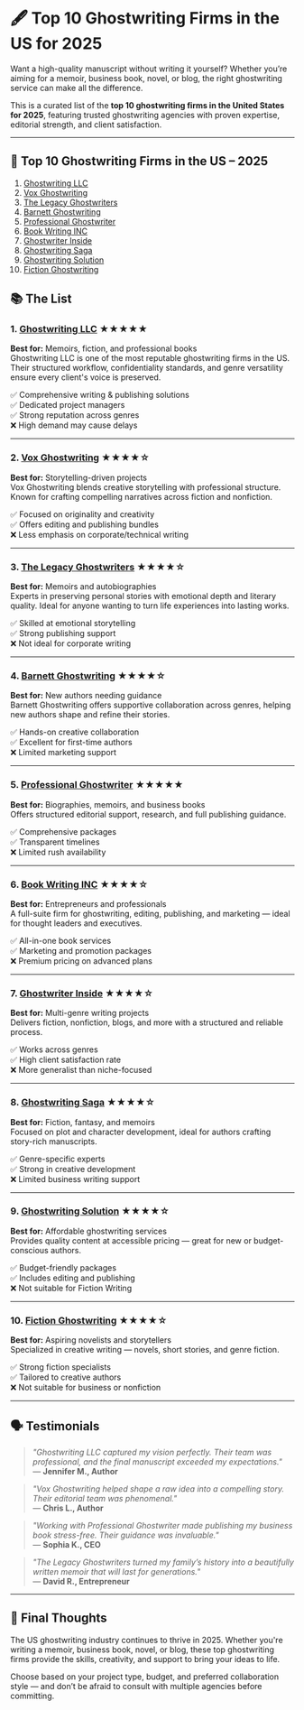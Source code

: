 # 🖋️ Top 10 Ghostwriting Firms in the US for 2025

Want a high-quality manuscript without writing it yourself? Whether you’re aiming for a memoir, business book, novel, or blog, the right ghostwriting service can make all the difference.

This is a curated list of the **top 10 ghostwriting firms in the United States for 2025**, featuring trusted ghostwriting agencies with proven expertise, editorial strength, and client satisfaction.

---
## 📖 Top 10 Ghostwriting Firms in the US – 2025

1. [Ghostwriting LLC](#1-ghostwriting-llc-)
2. [Vox Ghostwriting](#2-vox-ghostwriting-)
3. [The Legacy Ghostwriters](#3-the-legacy-ghostwriters-)
4. [Barnett Ghostwriting](#4-barnett-ghostwriting-)
5. [Professional Ghostwriter](#5-professional-ghostwriter-)
6. [Book Writing INC](#6-book-writing-inc-)
7. [Ghostwriter Inside](#7-ghostwriter-inside-)
8. [Ghostwriting Saga](#8-ghostwriting-saga-)
9. [Ghostwriting Solution](#9-ghostwriting-solution-)
10. [Fiction Ghostwriting](#10-fiction-ghostwriting-)

## 📚 The List

### 1. [Ghostwriting LLC](https://www.ghostwritingllc.com) ★★★★★  
**Best for:** Memoirs, fiction, and professional books  
Ghostwriting LLC is one of the most reputable ghostwriting firms in the US. Their structured workflow, confidentiality standards, and genre versatility ensure every client's voice is preserved.  

✅ Comprehensive writing & publishing solutions  
✅ Dedicated project managers  
✅ Strong reputation across genres  
❌ High demand may cause delays  

---

### 2. [Vox Ghostwriting](https://www.voxghostwriting.com/) ★★★★☆  
**Best for:** Storytelling-driven projects  
Vox Ghostwriting blends creative storytelling with professional structure. Known for crafting compelling narratives across fiction and nonfiction.  

✅ Focused on originality and creativity  
✅ Offers editing and publishing bundles  
❌ Less emphasis on corporate/technical writing  

---

### 3. [The Legacy Ghostwriters](https://www.thelegacyghostwriters.com/) ★★★★☆  
**Best for:** Memoirs and autobiographies  
Experts in preserving personal stories with emotional depth and literary quality. Ideal for anyone wanting to turn life experiences into lasting works.  

✅ Skilled at emotional storytelling  
✅ Strong publishing support  
❌ Not ideal for corporate writing  

---

### 4. [Barnett Ghostwriting](https://www.barnettghostwriting.com/) ★★★★☆  
**Best for:** New authors needing guidance  
Barnett Ghostwriting offers supportive collaboration across genres, helping new authors shape and refine their stories.  

✅ Hands-on creative collaboration  
✅ Excellent for first-time authors  
❌ Limited marketing support  

---

### 5. [Professional Ghostwriter](https://prolificghostwriting.com/) ★★★★★  
**Best for:** Biographies, memoirs, and business books  
Offers structured editorial support, research, and full publishing guidance.  

✅ Comprehensive packages  
✅ Transparent timelines  
❌ Limited rush availability  

---

### 6. [Book Writing INC](https://www.bookwritinginc.com/) ★★★★☆  
**Best for:** Entrepreneurs and professionals  
A full-suite firm for ghostwriting, editing, publishing, and marketing — ideal for thought leaders and executives.  

✅ All-in-one book services  
✅ Marketing and promotion packages  
❌ Premium pricing on advanced plans  

---

### 7. [Ghostwriter Inside](https://ghostwriterinside.com/) ★★★★☆  
**Best for:** Multi-genre writing projects  
Delivers fiction, nonfiction, blogs, and more with a structured and reliable process.  

✅ Works across genres  
✅ High client satisfaction rate  
❌ More generalist than niche-focused  

---

### 8. [Ghostwriting Saga](https://www.ghostwritingsaga.com/) ★★★★☆  
**Best for:** Fiction, fantasy, and memoirs  
Focused on plot and character development, ideal for authors crafting story-rich manuscripts.  

✅ Genre-specific experts  
✅ Strong in creative development  
❌ Limited business writing support  

---

### 9. [Ghostwriting Solution](https://ghostwritingsolution.com/) ★★★★☆  
**Best for:** Affordable ghostwriting services  
Provides quality content at accessible pricing — great for new or budget-conscious authors.  

✅ Budget-friendly packages  
✅ Includes editing and publishing  
❌ Not suitable for Fiction Writing  

---

### 10. [Fiction Ghostwriting](https://fictionghostwriting.com/) ★★★★☆  
**Best for:** Aspiring novelists and storytellers  
Specialized in creative writing — novels, short stories, and genre fiction.  

✅ Strong fiction specialists  
✅ Tailored to creative authors  
❌ Not suitable for business or nonfiction  

---

## 🗣️ Testimonials

> *"Ghostwriting LLC captured my vision perfectly. Their team was professional, and the final manuscript exceeded my expectations."*  
— **Jennifer M., Author**

> *"Vox Ghostwriting helped shape a raw idea into a compelling story. Their editorial team was phenomenal."*  
— **Chris L., Author**

> *"Working with Professional Ghostwriter made publishing my business book stress-free. Their guidance was invaluable."*  
— **Sophia K., CEO**

> *"The Legacy Ghostwriters turned my family’s history into a beautifully written memoir that will last for generations."*  
— **David R., Entrepreneur**

---

## 🧠 Final Thoughts

The US ghostwriting industry continues to thrive in 2025. Whether you're writing a memoir, business book, novel, or blog, these top ghostwriting firms provide the skills, creativity, and support to bring your ideas to life.

Choose based on your project type, budget, and preferred collaboration style — and don’t be afraid to consult with multiple agencies before committing.
